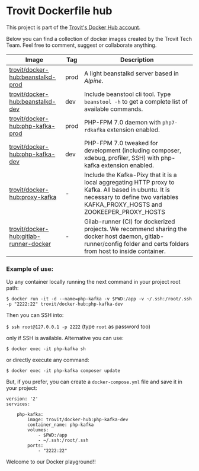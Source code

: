 # Trovit Dockerfile hub
This project is part of the [Trovit's Docker Hub account](https://hub.docker.com/r/trovit/).

Below you can find a collection of docker images created by the Trovit Tech Team. Feel free
to comment, suggest or collaborate anything.

| Image              | Tag  | Description                                                                                         |
|--------------------|------|-----------------------------------------------------------------------------------------------------|
| [trovit/docker-hub:beanstalkd-prod](https://github.com/trovit/docker-hub/blob/master/beanstalkd/Dockerfile.prod)  | prod | A light beanstalkd server based in *Alpine*.                                                        |
| [trovit/docker-hub:beanstalkd-dev](https://github.com/trovit/docker-hub/blob/master/beanstalkd/Dockerfile.dev)  | dev  | Include beanstool cli tool. Type `beanstool -h` to get a complete list of available commands.       |
| [trovit/docker-hub:php-kafka-prod](https://github.com/trovit/docker-hub/blob/master/php-kafka/Dockerfile.prod)   | prod | PHP-FPM 7.0 daemon with `php7-rdkafka` extension enabled.                                              |
| [trovit/docker-hub:php-kafka-dev](https://github.com/trovit/docker-hub/blob/master/php-kafka/Dockerfile.dev)   | dev  | PHP-FPM 7.0 tweaked for development (including composer, xdebug, profiler, SSH) with php-kafka extension enabled. |
| [trovit/docker-hub:proxy-kafka](https://github.com/trovit/docker-hub/blob/master/kafka-proxy/Dockerfile)   | -   | Include the Kafka-Pixy that it is a local aggregating HTTP proxy to Kafka. All based in ubuntu. It is necessary to define two variables KAFKA_PROXY_HOSTS and ZOOKEEPER_PROXY_HOSTS |
| [trovit/docker-hub:gitlab-runner-docker](https://github.com/trovit/docker-hub/blob/master/gitlab-runner/docker/Dockerfile)   | -   | Gilab-runner (CI) for dockerized projects. We recommend sharing the docker host daemon, gitlab-runner/config folder and certs folders from host to inside container. |

### Example of use:
Up any container locally running the next command in your project root path:

```$ docker run -it -d --name=php-kafka -v $PWD:/app -v ~/.ssh:/root/.ssh -p "2222:22" trovit/docker-hub:php-kafka-dev```

Then you can SSH into:

```$ ssh root@127.0.0.1 -p 2222``` (type `root` as password too)

only if SSH is available. Alternative you can use:
 
```$ docker exec -it php-kafka sh```

or directly execute any command:

```$ docker exec -it php-kafka composer update```

But, if you prefer, you can create a ```docker-compose.yml``` file and save it in your project:

```
version: '2'
services:

    php-kafka:
        image: trovit/docker-hub:php-kafka-dev
        container_name: php-kafka
        volumes:
            - $PWD:/app
            - ~/.ssh:/root/.ssh
        ports:
            - "2222:22"
```

Welcome to our Docker playground!!
